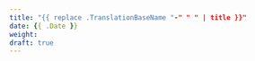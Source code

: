 ```yaml
---
title: "{{ replace .TranslationBaseName "-" " " | title }}"
date: {{ .Date }}
weight:
draft: true
---
```


